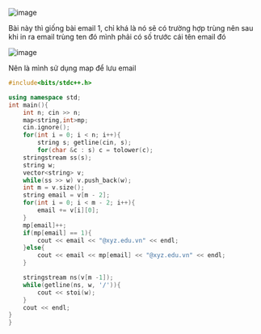 ![image](https://github.com/Llam-a/Practice_Cpp/assets/115911041/c084be96-d897-4c64-a25d-a5e456181967)

Bài này thì giống bài email 1, chỉ khá là nó sẽ có trường hợp trùng nên sau khi in ra email trùng ten đó mình phải có số trước cái tên email đó

![image](https://github.com/Llam-a/Practice_Cpp/assets/115911041/3bd0008d-2342-487a-ad27-d29c74ec4c9a)

Nên là mình sử dụng map để lưu email

```cpp
#include<bits/stdc++.h>

using namespace std;
int main(){
    int n; cin >> n;
    map<string,int>mp;
    cin.ignore();
    for(int i = 0; i < n; i++){
        string s; getline(cin, s);
        for(char &c : s) c = tolower(c);
    stringstream ss(s);
    string w;
    vector<string> v;
    while(ss >> w) v.push_back(w);
    int m = v.size();
    string email = v[m - 2];
    for(int i = 0; i < m - 2; i++){
        email += v[i][0];
    }
    mp[email]++;
    if(mp[email] == 1){
        cout << email << "@xyz.edu.vn" << endl;
    }else{
        cout << email << mp[email] << "@xyz.edu.vn" << endl;
    }

    stringstream ns(v[m -1]);
    while(getline(ns, w, '/')){
        cout << stoi(w); 
    }
    cout << endl;
}
}
```

